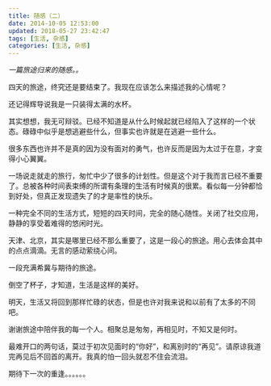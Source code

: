 ```yaml
---
title: 随感（二）
date: 2014-10-05 12:53:00
updated: 2018-05-27 23:42:47
tags: [生活, 杂感]
categories: [生活, 杂感]
---
```


*一篇旅途归来的随感。。*

四天的旅途，终究还是要结束了。我现在应该怎么来描述我的心情呢？

还记得辉导说我是一只装得太满的水杯。

其实想想，我无可辩驳。已经不知道是从什么时候起就已经陷入了这样的一个状态。碌碌中似乎是想逃避些什么，但事实也许就是在逃避一些什么。

很多东西也许并不是真的因为没有面对的勇气，也许反而是因为太过于在意，才变得小心翼翼。

一场说走就走的旅行，匆忙中少了很多的计划性。但是这个对于我而言已经不重要了。总被各种时间表束缚的所谓有条理的生活有时候真的很累。看似每一分钟都恰到好处，但真正发现遗失了的才是率性的快乐。

一种完全不同的生活方式，短短的四天时间，完全的随心随性。关闭了社交应用，静静的享受着难得的悠闲时光。

天津、北京，其实是哪里已经不那么重要了，这是一段心的旅途。用心去体会其中的点点滴滴。无言的感动萦绕心间。

一段充满希冀与期待的旅途。

倒空了杯子，才知道，生活是这样的美好。

明天，生活又将回到那样忙碌的状态，但是也许对我来说和以前有了太多的不同吧。

谢谢旅途中陪伴我的每一个人。相聚总是匆匆，再相见时，不知又是何时。

最难开口的两句话，莫过于初次见面时的“你好”，和离别时的“再见”。请原谅我道完再见后不回首的离开。我真的怕一回头就忍不住会流泪。

期待下一次的重逢。。。。。。
